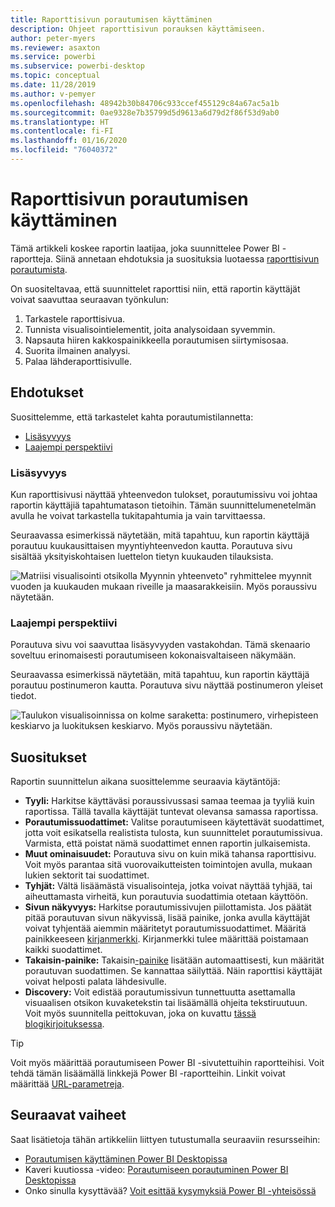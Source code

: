 ```yaml
---
title: Raporttisivun porautumisen käyttäminen
description: Ohjeet raporttisivun porauksen käyttämiseen.
author: peter-myers
ms.reviewer: asaxton
ms.service: powerbi
ms.subservice: powerbi-desktop
ms.topic: conceptual
ms.date: 11/28/2019
ms.author: v-pemyer
ms.openlocfilehash: 48942b30b84706c933ccef455129c84a67ac5a1b
ms.sourcegitcommit: 0ae9328e7b35799d5d9613a6d79d2f86f53d9ab0
ms.translationtype: HT
ms.contentlocale: fi-FI
ms.lasthandoff: 01/16/2020
ms.locfileid: "76040372"
---
```

# <a name="use-report-page-drillthrough"></a>Raporttisivun porautumisen käyttäminen

Tämä artikkeli koskee raportin laatijaa, joka suunnittelee Power BI -raportteja. Siinä annetaan ehdotuksia ja suosituksia luotaessa [raporttisivun porautumista](../desktop-drillthrough.md).

On suositeltavaa, että suunnittelet raporttisi niin, että raportin käyttäjät voivat saavuttaa seuraavan työnkulun:

1. Tarkastele raporttisivua.
2. Tunnista visualisointielementit, joita analysoidaan syvemmin.
3. Napsauta hiiren kakkospainikkeella porautumisen siirtymisosaa.
4. Suorita ilmainen analyysi.
5. Palaa lähderaporttisivulle.

## <a name="suggestions"></a>Ehdotukset

Suosittelemme, että tarkastelet kahta porautumistilannetta:

- [Lisäsyvyys](#additional-depth)
- [Laajempi perspektiivi](#broader-perspective)

### <a name="additional-depth"></a>Lisäsyvyys

Kun raporttisivusi näyttää yhteenvedon tulokset, porautumissivu voi johtaa raportin käyttäjiä tapahtumatason tietoihin. Tämän suunnittelumenetelmän avulla he voivat tarkastella tukitapahtumia ja vain tarvittaessa.

Seuraavassa esimerkissä näytetään, mitä tapahtuu, kun raportin käyttäjä porautuu kuukausittaisen myyntiyhteenvedon kautta. Porautuva sivu sisältää yksityiskohtaisen luettelon tietyn kuukauden tilauksista.

![Matriisi visualisointi otsikolla Myynnin yhteenveto" ryhmittelee myynnit vuoden ja kuukauden mukaan riveille ja maasarakkeisiin. Myös poraussivu näytetään.](media/report-drillthrough/suggestion-drillthrough-add-depth.png)

### <a name="broader-perspective"></a>Laajempi perspektiivi

Porautuva sivu voi saavuttaa lisäsyvyyden vastakohdan. Tämä skenaario soveltuu erinomaisesti porautumiseen kokonaisvaltaiseen näkymään.

Seuraavassa esimerkissä näytetään, mitä tapahtuu, kun raportin käyttäjä porautuu postinumeron kautta. Porautuva sivu näyttää postinumeron yleiset tiedot.

![Taulukon visualisoinnissa on kolme saraketta: postinumero, virhepisteen keskiarvo ja luokituksen keskiarvo. Myös poraussivu näytetään.](media/report-drillthrough/suggestion-drillthrough-broader-perspective.png)

## <a name="recommendations"></a>Suositukset

Raportin suunnittelun aikana suosittelemme seuraavia käytäntöjä:

- **Tyyli:** Harkitse käyttäväsi poraussivussasi samaa teemaa ja tyyliä kuin raportissa. Tällä tavalla käyttäjät tuntevat olevansa samassa raportissa.
- **Porautumissuodattimet:** Valitse porautumiseen käytettävät suodattimet, jotta voit esikatsella realistista tulosta, kun suunnittelet porautumissivua. Varmista, että poistat nämä suodattimet ennen raportin julkaisemista.
- **Muut ominaisuudet:** Porautuva sivu on kuin mikä tahansa raporttisivu. Voit myös parantaa sitä vuorovaikutteisten toimintojen avulla, mukaan lukien sektorit tai suodattimet.
- **Tyhjät:** Vältä lisäämästä visualisointeja, jotka voivat näyttää tyhjää, tai aiheuttamasta virheitä, kun porautuvia suodattimia otetaan käyttöön.
- **Sivun näkyvyys:** Harkitse porautumissivujen piilottamista. Jos päätät pitää porautuvan sivun näkyvissä, lisää painike, jonka avulla käyttäjät voivat tyhjentää aiemmin määritetyt porautumissuodattimet. Määritä painikkeeseen [kirjanmerkki](../desktop-bookmarks.md). Kirjanmerkki tulee määrittää poistamaan kaikki suodattimet.
- **Takaisin-painike:** Takaisin[-painike](../desktop-buttons.md) lisätään automaattisesti, kun määrität porautuvan suodattimen. Se kannattaa säilyttää. Näin raporttisi käyttäjät voivat helposti palata lähdesivulle.
- **Discovery:** Voit edistää porautumissivun tunnettuutta asettamalla visuaalisen otsikon kuvaketekstin tai lisäämällä ohjeita tekstiruutuun. Voit myös suunnitella peittokuvan, joka on kuvattu [tässä blogikirjoituksessa](https://alluringbi.com/2019/10/23/overlays-for-true-self-serve-reporting/).

> [!TIP]
> Voit myös määrittää porautumiseen Power BI -sivutettuihin raportteihisi. Voit tehdä tämän lisäämällä linkkejä Power BI -raportteihin. Linkit voivat määrittää [URL-parametreja](https://powerbi.microsoft.com/blog/url-parameters-for-paginated-reports-are-now-available/).

## <a name="next-steps"></a>Seuraavat vaiheet

Saat lisätietoja tähän artikkeliin liittyen tutustumalla seuraaviin resursseihin:

- [Porautumisen käyttäminen Power BI Desktopissa](../desktop-drillthrough.md)
- Kaveri kuutiossa -video: [Porautumiseen porautuminen Power BI Desktopissa](https://www.youtube.com/watch?v=2x9lLHDbtDk)
- Onko sinulla kysyttävää? [Voit esittää kysymyksiä Power BI -yhteisössä](https://community.powerbi.com/)
